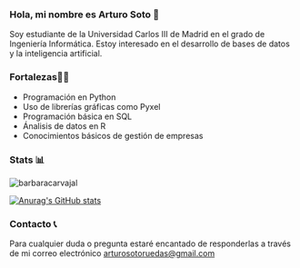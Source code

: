 ### Hola, mi nombre es Arturo Soto 👋
Soy estudiante de la Universidad Carlos III de Madrid en el grado de Ingeniería Informática.
Estoy interesado en el desarrollo de bases de datos y la inteligencia artificial.
### Fortalezas💪🏽
- Programación en Python
- Uso de librerías gráficas como Pyxel
- Programación básica en SQL
- Ánalisis de datos en R
- Conocimientos básicos de gestión de empresas
### Stats 📊
<p><img align="center" src="https://github-readme-stats.vercel.app/api/top-langs?username=4rtux&show_icons=true&locale=en&layout=compact" alt="barbaracarvajal" /></p>

[![Anurag's GitHub stats](https://github-readme-stats.vercel.app/api?username=4rtux)](https://github.com/anuraghazra/github-readme-stats)

### Contacto 📞
Para cualquier duda o pregunta estaré encantado de responderlas a través de mi correo electrónico [arturosotoruedas@gmail.com](mailto:arturosotoruedas@gmail.com)

<!--
**4rtux/4rtux** is a ✨ _special_ ✨ repository because its `README.md` (this file) appears on your GitHub profile.

Here are some ideas to get you started:

- 🔭 I’m currently working on ...
- 🌱 I’m currently learning ...
- 👯 I’m looking to collaborate on ...
- 🤔 I’m looking for help with ...
- 💬 Ask me about ...
- 📫 How to reach me: ...
- 😄 Pronouns: ...
- ⚡ Fun fact: ...

-->
